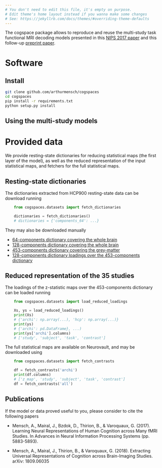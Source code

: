 ```yaml
---
# You don't need to edit this file, it's empty on purpose.
# Edit theme's home layout instead if you wanna make some changes
# See: https://jekyllrb.com/docs/themes/#overriding-theme-defaults
---
```


The cogspace package allows to reproduce and reuse the multi-study task functional MRI decoding models presented in this [NIPS 2017 paper](http://papers.nips.cc/paper/7170-learning-neural-representations-of-human-cognition-across-many-fmri-studies) and this follow-up [preprint paper](https://arxiv.org/abs/1809.06035).

# Software

## Install

```bash
git clone github.com/arthurmensch/cogspaces
cd cogspaces
pip install -r requirements.txt
python setup.py install
```

## Using the multi-study models


# Provided data

We provide resting-state dictionaries for reducing statistical maps (the first layer of the model), as well as the reduced representation of the input statistical maps, and fetchers for the full statistical maps.

## Resting-state dictionaries

The dictionaries extracted from HCP900 resting-state data can be download running

```python
    from cogspaces.datasets import fetch_dictionaries

    dictionaries = fetch_dictionaries()
    # dictionaries = {'components_64': ...}
```

They may also be downloaded manually 
- [64-components dictionary covering the whole brain](assets/data/modl/components_64.nii.gz)
- [128-components dictionary covering the whole brain](assets/data/modl/components_128.nii.gz)
- [453-components dictionary covering the grey-matter](assets/data/modl/components_453_gm.nii.gz)
- [128-components dictionary loadings over the 453-components dictionary](assets/data/modl/loadings_128_gm.npy)

## Reduced representation of the 35 studies

The loadings of the z-statistic maps over the 453-components dictionary can be loaded running

```python
    from cogspaces.datasets import load_reduced_loadings

    Xs, ys = load_reduced_loadings()
    print(Xs)
    # {'archi': np.array(...), 'hcp': np.array(...)}
    print(ys)
    # {'archi': pd.DataFrame}, ...)
    print(ys['archi'].columns)
    # ['study', 'subject', 'task', 'contrast']
```

The full statistical maps are available on Neurovault, and may be downloaded using

```python
    from cogspaces.datasets import fetch_contrasts

    df = fetch_contrasts('archi')
    print(df.columns)
    # ['z_map', 'study', 'subject', 'task', 'contrast']
    df = fetch_contrasts('all')
```





## Publications

If the model or data proved useful to you, please consider to cite the following papers

- Mensch, A., Mairal, J., Bzdok, D., Thirion, B., & Varoquaux, G. (2017).
Learning Neural Representations of Human Cognition across Many fMRI Studies.
In Advances in Neural Information Processing Systems (pp. 5883-5893).

- Mensch, A., Mairal, J., Thirion, B., & Varoquaux, G. (2018). 
Extracting Universal Representations of Cognition across Brain-Imaging Studies.
arXiv: 1809.06035